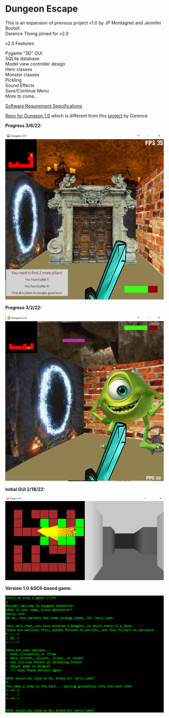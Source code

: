 # Dungeon Escape


This is an expansion of previous project v1.0 by JP Montagnet and Jennifer Boutell.  
Darence Thong joined for v2.0  

v2.0 Features:  
  
Pygame "3D" GUI  
SQLite database  
Model view controller design   
Hero classes  
Monster classes  
Pickling  
Sound Effects  
Save/Continue Menu  
More to come...  

[Software Requirement Specifications](https://github.com/darenceT/dungeon_2.0/blob/main/docs/Software_Requirements_Specifications.docx)

[Repo for Dungeon 1.0](https://github.com/jenniferboutell/DungeonAdventure) which is different from this [project](https://github.com/darenceT/dungeon) by Darence

<strong>Progress 3/6/22:</strong>  
  
![Current progress screenshot:](https://github.com/darenceT/dungeon_2.0/blob/main/docs/4th%20Iteration/GUI_progress4th.png)

<strong>Progress 3/2/22:</strong>  
  
![Current progress screenshot:](https://github.com/darenceT/dungeon_2.0/blob/main/docs/4th%20Iteration/GUI_general.png)  

<strong>Initial GUI 2/18/22:</strong>  
    
![Initial 2/18/22:](https://github.com/darenceT/dungeon_2.0/blob/main/docs/1st%20Iteration/GUI_maze.png)
  
  
<strong>Version 1.0 ASCII-based game:</strong>  
  
![version1](https://github.com/darenceT/dungeon_2.0/blob/main/docs/v1screenshot.png)
